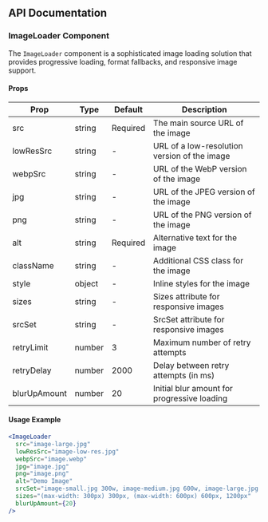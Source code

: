 ## API Documentation

### ImageLoader Component

The `ImageLoader` component is a sophisticated image loading solution that provides progressive loading, format fallbacks, and responsive image support.

#### Props

| Prop | Type | Default | Description |
|------|------|---------|-------------|
| src | string | Required | The main source URL of the image |
| lowResSrc | string | - | URL of a low-resolution version of the image |
| webpSrc | string | - | URL of the WebP version of the image |
| jpg | string | - | URL of the JPEG version of the image |
| png | string | - | URL of the PNG version of the image |
| alt | string | Required | Alternative text for the image |
| className | string | - | Additional CSS class for the image |
| style | object | - | Inline styles for the image |
| sizes | string | - | Sizes attribute for responsive images |
| srcSet | string | - | SrcSet attribute for responsive images |
| retryLimit | number | 3 | Maximum number of retry attempts |
| retryDelay | number | 2000 | Delay between retry attempts (in ms) |
| blurUpAmount | number | 20 | Initial blur amount for progressive loading |

#### Usage Example

```jsx
<ImageLoader
  src="image-large.jpg"
  lowResSrc="image-low-res.jpg"
  webpSrc="image.webp"
  jpg="image.jpg"
  png="image.png"
  alt="Demo Image"
  srcSet="image-small.jpg 300w, image-medium.jpg 600w, image-large.jpg 1200w"
  sizes="(max-width: 300px) 300px, (max-width: 600px) 600px, 1200px"
  blurUpAmount={20}
/>
```
